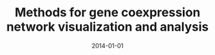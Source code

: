---
title: "Methods for gene coexpression network visualization and analysis"
collection: publications
permalink: /publication/2014-moreira2014methods
authors: "C. A. Moreira-Filho, S. Y. Bando, F. B. Bertonha, F. N. Silva, L. da F. Costa"
date: 2014-01-01
venue: '<i>Transcriptomics in Health and Disease<\i>, p. 79--94'
bibtex: "moreira2014methods.bib"
paperurl: 'https://link.springer.com/chapter/10.1007%2F978-3-319-11985-4_4'
doi: 10.1007/978-3-319-11985-4_4
---